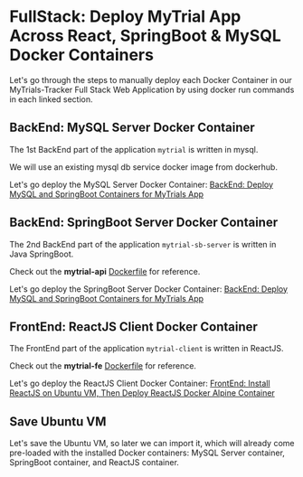 # FullStack: Deploy MyTrial App Across React, SpringBoot & MySQL Docker Containers

<!-- SJSU CMPE 138 Fall 2021 TEAM1 -->

Let's go through the steps to manually deploy each Docker Container in our MyTrials-Tracker Full Stack Web Application by using docker run commands in each linked section.

## BackEnd: MySQL Server Docker Container

The 1st BackEnd part of the application `mytrial` is written in mysql.

We will use an existing mysql db service docker image from dockerhub.

Let's go deploy the MySQL Server Docker Container: [BackEnd: Deploy MySQL and SpringBoot Containers for MyTrials App](./backEnd.md)

## BackEnd: SpringBoot Server Docker Container

The 2nd BackEnd part of the application `mytrial-sb-server` is written in Java SpringBoot.

Check out the **mytrial-api** [Dockerfile](../myTrial-api/Dockerfile) for reference.

Let's go deploy the SpringBoot Server Docker Container: [BackEnd: Deploy MySQL and SpringBoot Containers for MyTrials App](./backEnd.md)

## FrontEnd: ReactJS Client Docker Container

The FrontEnd part of the application `mytrial-client` is written in ReactJS.

Check out the **mytrial-fe** [Dockerfile](../mytrial-fe/Dockerfile) for reference.

Let's go deploy the ReactJS Client Docker Container: [FrontEnd: Install ReactJS on Ubuntu VM, Then Deploy ReactJS Docker Alpine Container](./frontEnd.md)


<!-- ## Deploy FullStack MyTrial App with Docker Compose

Check out the **mytrial-full-stack** [docker-compose.yml](./docker-compose.yml) for reference.

~~~bash
cd $pwd/Stem-Cell-Clinical-Trials-Tracker/
docker-compose up
~~~ -->

## Save Ubuntu VM

Let's save the Ubuntu VM, so later we can import it, which will already come pre-loaded with the installed Docker containers: MySQL Server container, SpringBoot container, and ReactJS container.